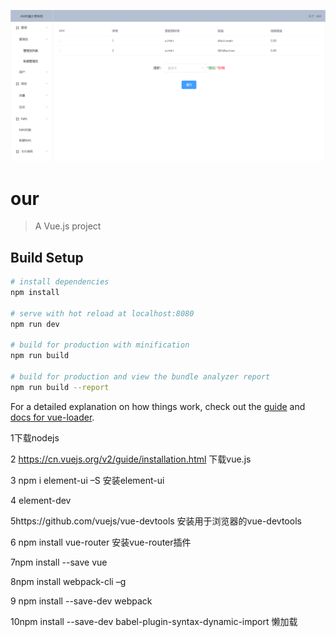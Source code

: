 ![Image text](Screenshots/system.jpg)

# our

> A Vue.js project

## Build Setup

``` bash
# install dependencies
npm install

# serve with hot reload at localhost:8080
npm run dev

# build for production with minification
npm run build

# build for production and view the bundle analyzer report
npm run build --report
```

For a detailed explanation on how things work, check out the [guide](http://vuejs-templates.github.io/webpack/) and [docs for vue-loader](http://vuejs.github.io/vue-loader).

1下载nodejs

2 https://cn.vuejs.org/v2/guide/installation.html    下载vue.js

3 npm i element-ui –S   安装element-ui

4 element-dev

5https://github.com/vuejs/vue-devtools  安装用于浏览器的vue-devtools 

6 npm install vue-router   安装vue-router插件

7npm install --save vue

8npm install webpack-cli –g

9 npm install --save-dev webpack

10npm install --save-dev babel-plugin-syntax-dynamic-import  懒加载

